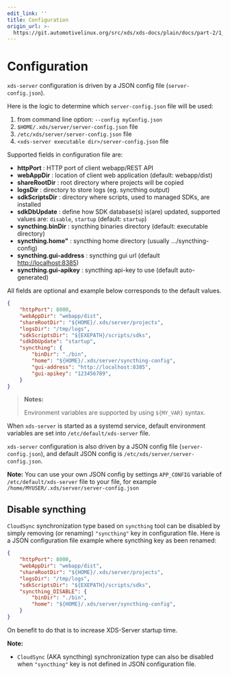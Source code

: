 ```yaml
---
edit_link: ''
title: Configuration
origin_url: >-
  https://git.automotivelinux.org/src/xds/xds-docs/plain/docs/part-2/1_xds-server/2_config.md?h=guppy
---
```


<!-- WARNING: This file is generated by fetch_docs.js using /home/boron/Documents/AGL/docs-webtemplate/site/_data/tocs/devguides/guppy/xds-docs-guides-devguides-book.yml -->

# Configuration

`xds-server` configuration is driven by a JSON config file (`server-config.json`).

Here is the logic to determine which `server-config.json` file will be used:

1. from command line option: `--config myConfig.json`
1. `$HOME/.xds/server/server-config.json` file
1. `/etc/xds/server/server-config.json` file
1. `<xds-server executable dir>/server-config.json` file

Supported fields in configuration file are:

- **httpPort** : HTTP port of client webapp/REST API
- **webAppDir** : location of client web application (default: webapp/dist)
- **shareRootDir** : root directory where projects will be copied
- **logsDir**  : directory to store logs (eg. syncthing output)
- **sdkScriptsDir** : directory where scripts, used to managed SDKs, are installed
- **sdkDbUpdate** : define how SDK database(s) is(are) updated, supported values are:
  `disable`, `startup` (default: `startup`)
- **syncthing.binDir** : syncthing binaries directory (default: executable directory)
- **syncthing.home"** : syncthing home directory (usually .../syncthing-config)
- **syncthing.gui-address** : syncthing gui url (default <http://localhost:8385>)
- **syncthing.gui-apikey** : syncthing api-key to use (default auto-generated)

All fields are optional and example below corresponds to the default values.

```json
{
    "httpPort": 8000,
    "webAppDir": "webapp/dist",
    "shareRootDir": "${HOME}/.xds/server/projects",
    "logsDir": "/tmp/logs",
    "sdkScriptsDir": "${EXEPATH}/scripts/sdks",
    "sdkDbUpdate": "startup",
    "syncthing": {
        "binDir": "./bin",
        "home": "${HOME}/.xds/server/syncthing-config",
        "gui-address": "http://localhost:8385",
        "gui-apikey": "123456789",
    }
}
```

>**Notes:**
>
>Environment variables are supported by using `${MY_VAR}` syntax.
>

When `xds-server` is started as a systemd service, default environment variables
are set into `/etc/default/xds-server` file.

`xds-server` configuration is also driven by a JSON config file (`server-config.json`),
and default JSON config is `/etc/xds/server/server-config.json`.

<!-- section-note -->
**Note:**
You can use your own JSON config by settings `APP_CONFIG` variable of
`/etc/default/xds-server` file to your file, for example `/home/MYUSER/.xds/server/server-config.json`
<!-- end-section-note -->

## Disable syncthing

`CloudSync` synchronization type based on `syncthing` tool can be disabled by
simply removing (or renaming) `"syncthing"` key in configuration file.
Here is a JSON configuration file example where syncthing key as been renamed:

```json
{
    "httpPort": 8000,
    "webAppDir": "webapp/dist",
    "shareRootDir": "${HOME}/.xds/server/projects",
    "logsDir": "/tmp/logs",
    "sdkScriptsDir": "${EXEPATH}/scripts/sdks",
    "syncthing_DISABLE": {
        "binDir": "./bin",
        "home": "${HOME}/.xds/server/syncthing-config",
    }
}
```

On benefit to do that is to increase XDS-Server startup time.

<!-- section-note -->
**Note:**

- `CloudSync` (AKA syncthing) synchronization type can also be disabled when `"syncthing"` key is not defined in JSON configuration file.

<!-- end-section-note -->
